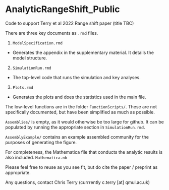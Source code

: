 # AnalyticRangeShift_Public
 Code to support Terry et al 2022 Range shift paper (title TBC)


There are three key documents as `.rmd` files. 

1. `ModelSpecification.rmd`
 - Generates the appendix in the supplementary material. It details the model structure. 
2. `SimulationRun.rmd` 
 - The top-level code that runs the simulation and key analyses.
 
 3. `Plots.rmd` 
 - Generates the plots and does the statistics used in the main file. 
 
 
The low-level functions are in the folder `FunctionScripts/`. These are not specifically documented, but have been simplified as much as possible.  
 
`Assemblies/` is empty, as it would otherwise be too large for github. It can be populated by running the appropriate section in `SimulationRun.rmd`. 

`AssemblyExample/` contains an example assembled community for the purposes of generating the figure. 
 
 For completeness, the Mathematica file that conducts the analytic results is also included. `Mathematica.nb`
 
 
 Please feel free to reuse as you see fit, but do cite the paper / preprint as appropriate.
 
 Any questions, contact Chris Terry (currrently c.terry [at] qmul.ac.uk)
 
 

